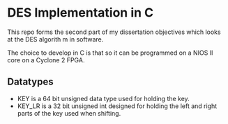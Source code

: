 # DES Implementation in C

This repo forms the second part of my dissertation objectives which looks at the DES algorith m in software. 

The choice to develop in C is that so it can be programmed on a NIOS II core on a Cyclone 2 FPGA. 


## Datatypes 
* KEY is a 64 bit unsigned data type used for holding the key. 
* KEY_LR is a 32 bit unsigned int designed for holding the left and right parts of the key used when shifting.
